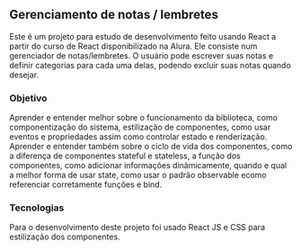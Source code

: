 ## Gerenciamento de notas / lembretes

Este é um projeto para estudo de desenvolvimento feito usando React a partir do curso de React disponibilizado na Alura. Ele consiste num gerenciador de notas/lembretes. O usuário pode escrever suas notas e definir categorias para cada uma delas, podendo excluir suas notas quando desejar.

### Objetivo

Aprender e entender melhor sobre o funcionamento da biblioteca, como componentização do sistema, estilização de componentes, como usar eventos e propriedades assim como controlar estado e renderização.
Aprender e entender também sobre o ciclo de vida dos componentes, como a diferença de componentes stateful e stateless, a função dos componentes, como adicionar informações dinâmicamente, quando e qual a melhor forma de usar state, como usar o padrão observable ecomo referenciar corretamente funções e bind.

### Tecnologias

Para o desenvolvimento deste projeto foi usado React JS e CSS para estilização dos componentes.
